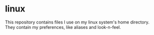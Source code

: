 # linux

This repository contains files I use on my linux system's home directory.
They contain my preferences, like aliases and look-n-feel.


